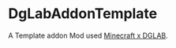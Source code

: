 # DgLabAddonTemplate

A Template addon Mod used [Minecraft x DGLAB](https://github.com/DancingSnow0517/Minecraft-DG-LAB).